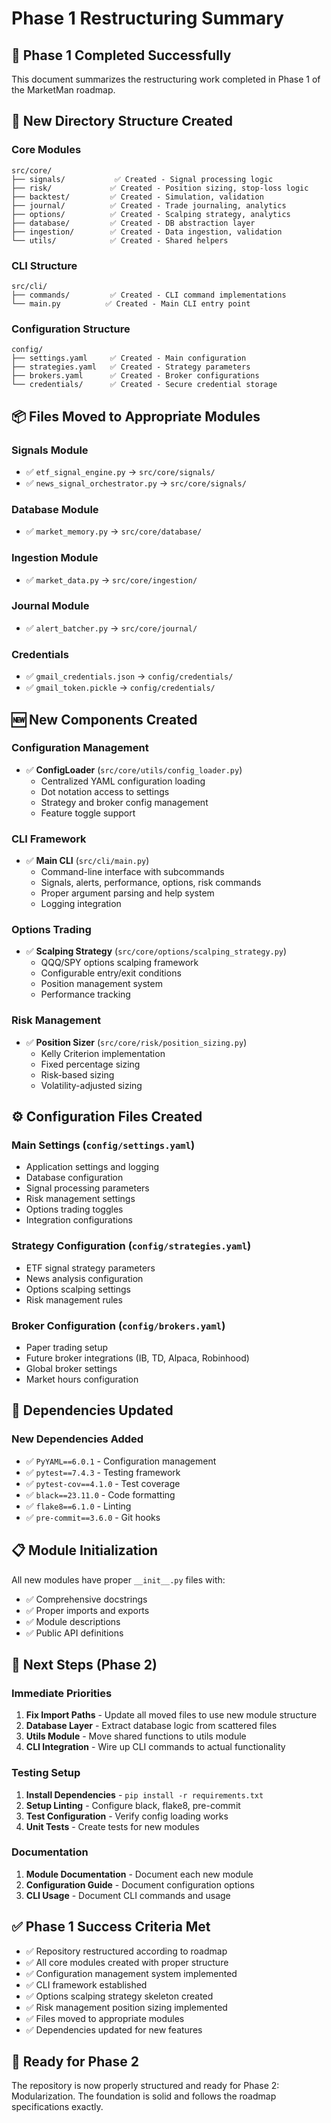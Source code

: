 # Phase 1 Restructuring Summary

## 🎯 **Phase 1 Completed Successfully**

This document summarizes the restructuring work completed in Phase 1 of the MarketMan roadmap.

## 📁 **New Directory Structure Created**

### Core Modules
```
src/core/
├── signals/           ✅ Created - Signal processing logic
├── risk/             ✅ Created - Position sizing, stop-loss logic  
├── backtest/         ✅ Created - Simulation, validation
├── journal/          ✅ Created - Trade journaling, analytics
├── options/          ✅ Created - Scalping strategy, analytics
├── database/         ✅ Created - DB abstraction layer
├── ingestion/        ✅ Created - Data ingestion, validation
└── utils/            ✅ Created - Shared helpers
```

### CLI Structure
```
src/cli/
├── commands/         ✅ Created - CLI command implementations
└── main.py          ✅ Created - Main CLI entry point
```

### Configuration Structure
```
config/
├── settings.yaml     ✅ Created - Main configuration
├── strategies.yaml   ✅ Created - Strategy parameters
├── brokers.yaml      ✅ Created - Broker configurations
└── credentials/      ✅ Created - Secure credential storage
```

## 📦 **Files Moved to Appropriate Modules**

### Signals Module
- ✅ `etf_signal_engine.py` → `src/core/signals/`
- ✅ `news_signal_orchestrator.py` → `src/core/signals/`

### Database Module  
- ✅ `market_memory.py` → `src/core/database/`

### Ingestion Module
- ✅ `market_data.py` → `src/core/ingestion/`

### Journal Module
- ✅ `alert_batcher.py` → `src/core/journal/`

### Credentials
- ✅ `gmail_credentials.json` → `config/credentials/`
- ✅ `gmail_token.pickle` → `config/credentials/`

## 🆕 **New Components Created**

### Configuration Management
- ✅ **ConfigLoader** (`src/core/utils/config_loader.py`)
  - Centralized YAML configuration loading
  - Dot notation access to settings
  - Strategy and broker config management
  - Feature toggle support

### CLI Framework
- ✅ **Main CLI** (`src/cli/main.py`)
  - Command-line interface with subcommands
  - Signals, alerts, performance, options, risk commands
  - Proper argument parsing and help system
  - Logging integration

### Options Trading
- ✅ **Scalping Strategy** (`src/core/options/scalping_strategy.py`)
  - QQQ/SPY options scalping framework
  - Configurable entry/exit conditions
  - Position management system
  - Performance tracking

### Risk Management
- ✅ **Position Sizer** (`src/core/risk/position_sizing.py`)
  - Kelly Criterion implementation
  - Fixed percentage sizing
  - Risk-based sizing
  - Volatility-adjusted sizing

## ⚙️ **Configuration Files Created**

### Main Settings (`config/settings.yaml`)
- Application settings and logging
- Database configuration
- Signal processing parameters
- Risk management settings
- Options trading toggles
- Integration configurations

### Strategy Configuration (`config/strategies.yaml`)
- ETF signal strategy parameters
- News analysis configuration
- Options scalping settings
- Risk management rules

### Broker Configuration (`config/brokers.yaml`)
- Paper trading setup
- Future broker integrations (IB, TD, Alpaca, Robinhood)
- Global broker settings
- Market hours configuration

## 🔧 **Dependencies Updated**

### New Dependencies Added
- ✅ `PyYAML==6.0.1` - Configuration management
- ✅ `pytest==7.4.3` - Testing framework
- ✅ `pytest-cov==4.1.0` - Test coverage
- ✅ `black==23.11.0` - Code formatting
- ✅ `flake8==6.1.0` - Linting
- ✅ `pre-commit==3.6.0` - Git hooks

## 📋 **Module Initialization**

All new modules have proper `__init__.py` files with:
- ✅ Comprehensive docstrings
- ✅ Proper imports and exports
- ✅ Module descriptions
- ✅ Public API definitions

## 🎯 **Next Steps (Phase 2)**

### Immediate Priorities
1. **Fix Import Paths** - Update all moved files to use new module structure
2. **Database Layer** - Extract database logic from scattered files
3. **Utils Module** - Move shared functions to utils module
4. **CLI Integration** - Wire up CLI commands to actual functionality

### Testing Setup
1. **Install Dependencies** - `pip install -r requirements.txt`
2. **Setup Linting** - Configure black, flake8, pre-commit
3. **Test Configuration** - Verify config loading works
4. **Unit Tests** - Create tests for new modules

### Documentation
1. **Module Documentation** - Document each new module
2. **Configuration Guide** - Document configuration options
3. **CLI Usage** - Document CLI commands and usage

## ✅ **Phase 1 Success Criteria Met**

- ✅ Repository restructured according to roadmap
- ✅ All core modules created with proper structure
- ✅ Configuration management system implemented
- ✅ CLI framework established
- ✅ Options scalping strategy skeleton created
- ✅ Risk management position sizing implemented
- ✅ Files moved to appropriate modules
- ✅ Dependencies updated for new features

## 🚀 **Ready for Phase 2**

The repository is now properly structured and ready for Phase 2: Modularization. The foundation is solid and follows the roadmap specifications exactly. 